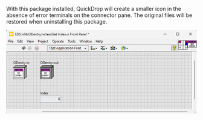 With this package installed, QuickDrop will create a smaller icon in the absence of error terminals on the connector pane. The original files will be restored when uninstalling this package.

![Image](./pic1.png)